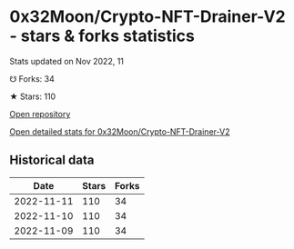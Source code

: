 # 0x32Moon/Crypto-NFT-Drainer-V2 - stars & forks statistics

Stats updated on Nov 2022, 11

☋ Forks: 34

★ Stars: 110

[Open repository](https://github.com/0x32Moon/Crypto-NFT-Drainer-V2)

[Open detailed stats for 0x32Moon/Crypto-NFT-Drainer-V2](https://reviewgithub.com/rep/0x32Moon/Crypto-NFT-Drainer-V2)

## Historical data
| Date | Stars | Forks |
|------|-------|-------|
| 2022-11-11 | 110 | 34 | 
| 2022-11-10 | 110 | 34 | 
| 2022-11-09 | 110 | 34 | 

